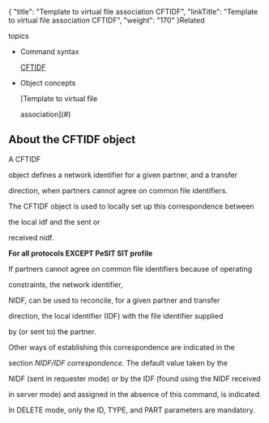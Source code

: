 {
    "title": "Template to virtual file association CFTIDF",
    "linkTitle": "Template to virtual file association CFTIDF",
    "weight": "170"
}Related
topics

-   Command syntax
    [CFTIDF](../../../c_intro_userinterfaces/command_summary)
-   Object concepts
    [Template to virtual file
    association](#)

## <span id="About_the_CFTIDF_object"></span>About the CFTIDF object

A CFTIDF
object defines a network identifier for a given partner, and a transfer
direction, when partners cannot agree on common file identifiers.

The CFTIDF object is used to locally set up this correspondence between
the local idf and the sent or
received nidf.

**For all protocols EXCEPT PeSIT SIT profile**

If partners cannot agree on common file identifiers because of operating
constraints, the network identifier,
NIDF, can be used to reconcile, for a given partner and transfer
direction, the local identifier (IDF) with the file identifier supplied
by (or sent to) the partner.

Other ways of establishing this correspondence are indicated in the
section *NIDF/IDF correspondence*. The default value taken by the
NIDF (sent in requester mode) or by the IDF (found using the NIDF received
in server mode) and assigned in the absence of this command, is indicated.

In DELETE mode, only the ID, TYPE, and PART parameters are mandatory.

 
